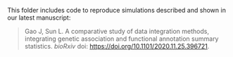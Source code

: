 This folder includes code to reproduce simulations described and shown in our latest manuscript: 

> Gao J, Sun L. A comparative study of data integration methods, integrating genetic association and functional annotation summary statistics. *bioRxiv* doi: https://doi.org/10.1101/2020.11.25.396721.
